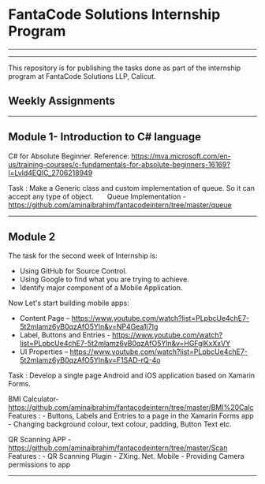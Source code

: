 # FantaCode Solutions Internship Program
<hr>
<hr>
  This repository is for publishing the tasks done as part of the internship program at FantaCode Solutions LLP, Calicut.



## Weekly Assignments
            
 <hr> 

   
## Module 1- Introduction to C# language

C# for Absolute Beginner.
Reference:  https://mva.microsoft.com/en-us/training-courses/c-fundamentals-for-absolute-beginners-16169?l=Lvld4EQIC_2706218949

Task : Make a Generic class and custom implementation of queue. So it can accept any type of object.
       Queue Implementation -      https://github.com/aminaibrahim/fantacodeintern/tree/master/queue
<hr>

   
## Module 2

The task for the second week of Internship is:
 - Using GitHub for Source Control.
 - Using Google to find what you are trying to achieve.
 - Identify major component of a Mobile Application.
 
 Now Let's start building mobile apps:

 - Content Page – https://www.youtube.com/watch?list=PLpbcUe4chE7-5t2mlamz6yB0qzAfO5Yln&v=NP4Gea1j7Ig 
 - Label, Buttons and Entries - https://www.youtube.com/watch?list=PLpbcUe4chE7-5t2mlamz6yB0qzAfO5Yln&v=HGFglKxXxVY
 - UI Properties – https://www.youtube.com/watch?list=PLpbcUe4chE7-5t2mlamz6yB0qzAfO5Yln&v=F1SAD-rQ-4o

Task : Develop a single page Android and iOS application based on Xamarin Forms.

   BMI Calculator-  https://github.com/aminaibrahim/fantacodeintern/tree/master/BMI%20Calc
                    Features :
                     - Buttons, Labels and Entries to a page in the Xamarin Forms app
                     - Changing background colour, text colour, padding, Button Text etc. 
                   
      
   QR Scanning APP - https://github.com/aminaibrahim/fantacodeintern/tree/master/Scan
                     Features :
                     - QR Scanning Plugin - ZXing. Net. Mobile
                     - Providing Camera permissions to app
                     
<hr>
